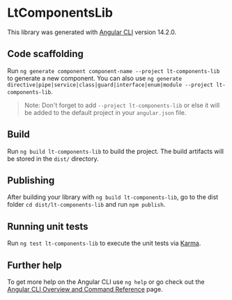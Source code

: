 # LtComponentsLib

This library was generated with [Angular CLI](https://github.com/angular/angular-cli) version 14.2.0.

## Code scaffolding

Run `ng generate component component-name --project lt-components-lib` to generate a new component. You can also use `ng generate directive|pipe|service|class|guard|interface|enum|module --project lt-components-lib`.
> Note: Don't forget to add `--project lt-components-lib` or else it will be added to the default project in your `angular.json` file. 

## Build

Run `ng build lt-components-lib` to build the project. The build artifacts will be stored in the `dist/` directory.

## Publishing

After building your library with `ng build lt-components-lib`, go to the dist folder `cd dist/lt-components-lib` and run `npm publish`.

## Running unit tests

Run `ng test lt-components-lib` to execute the unit tests via [Karma](https://karma-runner.github.io).

## Further help

To get more help on the Angular CLI use `ng help` or go check out the [Angular CLI Overview and Command Reference](https://angular.io/cli) page.
